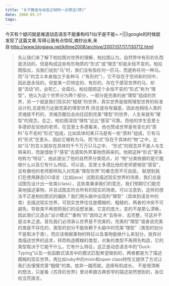 ```yaml
---
title: "关于静态与动态之辩的一点想法[转]"
date: 2008-05-27
tags:
---
```


今天有个疑问就是难道动态语言不能重构吗?(似乎是不能=.=|||)google的时候就发现了这篇文章,写得让我有点惊叹,摘抄出来,来自:http://www.blogjava.net/killme2008/archive/2007/07/17/130712.html
<blockquote>先让我们来了解下柏拉图对世界的理解，柏拉图认为，自然界中有形的东西是流动的，但是构成这些有形物质的“形式”或“理念”却是永恒不变的。柏拉图指出，当我们说到“马”时，我们没有指任何一匹马，而是称任何一种马。而“马”的含义本身独立于各种马（“有形的”），它不存在于空间和时间中，因此是永恒的。但是某一匹特定的、有形的、存在于感官世界的马，却是“流动”的，会死亡，会腐烂。柏拉图把这个永恒不变的“形式”称为“理型”，他认为这个世界分为两个部分，一部分是完美的由“理型”组成的世界，另一个就是我们现实的“粗糙”的世界，真实世界是按照理型世界的标准设计的,总是努力达致完美的理型世界,但总是存有偏差。因此他相信人类的灵魂是不朽的，灵魂苏醒后会向往回到完美“理型”的世界，人生来就有“理型”的观念。总之，柏拉图深信“理性”远比“感官”可靠。而他的学生亚里士多德却反驳他的老师，在亚里士多德看来，他也赞成世界是有变化的“质料”与不变的“形式”组成，比如具体的某只马是有一些“质料”组成，它有马的“形式”在里头，因此它被称为马。而“形式”存在于具体的“物”之中，比如“马”的含义就存在具体的千千万万只马之中， “形式”的观念并不是人与生俱来的，而是借助于“感官”去感知外界事物而得来的。他把这种“形式”更多地称为“特征”，由此提出了他的自然界分类观点，对 “物”分类依据的是它能做什么以及它有什么特征。可以说，亚里士多德比他的老师更相信“感官”，没有像他的老师那样陷入对完美“理型世界”的眷念而不可自拔。
联想到我们在使用静态OO语言（比如java）试图去描述现实世界的场景，我们总是试图先设计出一些类(class），这些类秉承我们的意志，我们预期它们能完美地描述事物，并且试图去符合所有的现实的场景。可以注意到，这样的想法不正是柏拉图式的偏执？我们用头脑中出现的“理型”（具体到语言中的类）去描述现实世界，可现实世界往往是模糊的、粗糙的，两者的冲突不可避免，导致类不再按照我们的设想发展，它变的庞大，变的不是那么清晰，因此我们又造出“设计模式”“重构”的“诡辩之术”去弥补、去完整，可这并不是治本之道。首先我们必须承认世界是不完美的，完美的“理型”或者说完美的类是不存在的，类型的划分不能依赖于头脑中的完美“理型”（类型的划分不是取决于类），而应该根据事物的特征以及事物能做什么来划分。放弃对类描述世界的追求，转而构造模糊的类型，对象的类型不再预先构造，它的类型取决于它能干什么，它有什么特征，这正是动态语言中的“Duck-Typing”以及一些函数式语言中的模式匹配希望做到的，两者都是为了描述模糊的现实世界。再比如ruby中的mixin和open class特性又提供了方式让我们去慢慢完善“粗糙”的类，放弃一蹴而就，选择有机成长。
不是很清晰的想法，只是看《苏菲的世界》里对希腊古典哲学的描述突然想到的，各位权当荒唐言。</blockquote>

